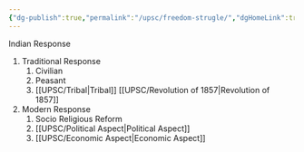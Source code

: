 ```yaml
---
{"dg-publish":true,"permalink":"/upsc/freedom-strugle/","dgHomeLink":true,"dgPassFrontmatter":false}
---
```


Indian Response
1. Traditional Response
	1. Civilian
	2. Peasant 
	3. [[UPSC/Tribal|Tribal]] 
[[UPSC/Revolution of 1857|Revolution of 1857]]
2. Modern Response
	1. Socio Religious Reform 
	2. [[UPSC/Political Aspect|Political Aspect]]
	3. [[UPSC/Economic Aspect|Economic Aspect]]

